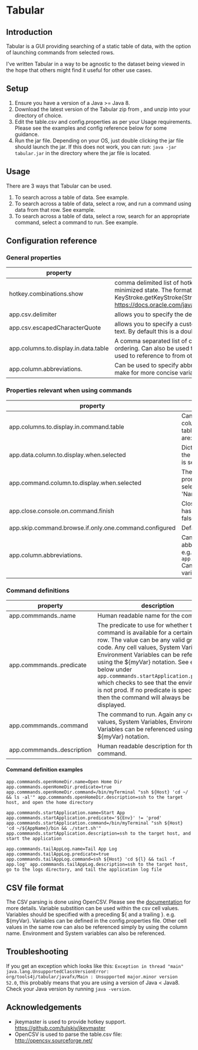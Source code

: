 # Tabular
## Introduction
Tabular is a GUI providing searching of a static table of data, with the
option of launching commands from selected rows.

I've written Tabular in a way to be agnostic to the dataset being viewed in the hope that others might find it useful for other use cases.

## Setup

1. Ensure you have a version of a Java >= Java 8.
2. Download the latest version of the Tabular zip from <TODO>, and unzip
   into your directory of choice.
3. Edit the table.csv and config.properties as per your Usage
requirements. Please see the examples and config reference below for
some guidance.
4. Run the jar file. Depending on your OS, just double clicking the jar
   file should launch the jar. If this does not work, you can run: `java -jar tabular.jar` in the directory where the jar file
   is located.

## Usage
There are 3 ways that Tabular can be used.
1. To search across a table of data.  See example.
2. To search across a table of data, select a row, and run a command using data from that row. See example.
3. To search across a table of data, select a row, search for an appropriate command, select a command to run. See example.

## Configuration reference
### General properties
|property |description |
|---|---|
| hotkey.combinations.show | comma delimited list of hotkey combinations which can then be used to restore Tabular from a minimized state.  The format of these strings should be of the format used by the awt KeyStroke.getKeyStroke(String) method.  See here for more info: https://docs.oracle.com/javase/7/docs/api/javax/swing/KeyStroke.html#getKeyStroke(java.lang.String) |
| app.csv.delimiter | allows you to specify the delimiter to use in the table.csv file.  By default this is a comma ',' |
| app.csv.escapedCharacterQuote | allows you to specify a custom escape character when you want to include the delimiter in your cell text.  By default this is a double quote ".  See [OpenCSV Documentation](http://opencsv.sourceforge.net/) for more info. |
| app.columns.to.display.in.data.table | A comma separated list of column names to show in the table.  Useful for specifying default column ordering.  Can also be used to hide columns which you don't want to show, i.e. which might just be used to reference to from other cells. |
| app.column.abbreviations.<ColumnName> | Can be used to specify abbreviations for column names.  e.g. `app.column.abbreviations.Host=h` Can make for more concise variable names. |
### Properties relevant when using commands
|property |description |
|---|---|
| app.columns.to.display.in.command.table |  Can be used to dictate which columns to show in the command table, and in what order.  Options are: Name & Description. |
| app.data.column.to.display.when.selected | Dictates the column to display in the main prompt box when a row is selected. |
| app.command.column.to.display.when.selected | The column to display in the main prompt box when a command is selected to run. Defaults to 'Name'. |
| app.close.console.on.command.finish | Close Tabular once the command has finished running. Defaults to false. |
| app.skip.command.browse.if.only.one.command.configured |  Defaults to false. |
| app.column.abbreviations.<ColumnName> | Can be used to specify abbreviations for column names.  e.g. `app.column.abbreviations.Host=h` Can make for more concise variable names. |
### Command definitions
|property |description |
|---|---|
| app.commmands.<commandName>.name |Human readable name for the command. |
| app.commmands.<commandName>.predicate |The predicate to use for whether the command is available for a certain data row. The value can be any valid groovy code. Any cell values, System Variables, Environment Variables can be referenced using the ${myVar} notation. See examples below under `app.commmands.startApplication.predicate` which checks to see that the environment is not prod. If no predicate is specified, then the command will always be displayed. |
| app.commmands.<commandName>.command |The command to run.  Again any cell values, System Variables, Environment Variables can be referenced using the ${myVar} notation. |
| app.commmands.<commandName>.description |Human readable description for the command. |

#### Command definition examples
`app.commmands.openHomeDir.name=Open Home Dir
app.commmands.openHomeDir.predicate=true
app.commmands.openHomeDir.command=/bin/myTerminal "ssh ${Host} 'cd ~/ && ls -al'"
app.commmands.openHomeDir.description=ssh to the target host, and open the home directory`

`app.commmands.startApplication.name=Start App
app.commmands.startApplication.predicate='${Env}' != 'prod'
app.commmands.startApplication.command=/bin/myTerminal "ssh ${Host} 'cd ~/${AppName}/bin && ./start.sh'"
app.commmands.startApplication.description=ssh to the target host, and start the application`

`app.commmands.tailAppLog.name=Tail App Log
app.commmands.tailAppLog.predicate=true
app.commmands.tailAppLog.command=ssh ${Host} 'cd ${l} && tail -f app.log'
app.commmands.tailAppLog.description=ssh to the target host, go to the logs directory, and tail the application log file`

## CSV file format
The CSV parsing is done using OpenCSV.  Please see the [documentation](http://opencsv.sourceforge.net/) for more details.
Variable substition can be used within the csv cell values.  Variables should be specified with a preceding ${ and a trailing }. e.g. ${myVar}.  Variables can be defined in the config.properties file.  Other cell values in the same row can also be referenced simply by using the column name.  Environment and System variables can also be referenced.

## Troubleshooting
If you get an exception which looks like this: `Exception in thread "main" java.lang.UnsupportedClassVersionError: org/tools4j/tabular/javafx/Main : Unsupported major.minor version 52.0`, this probably means that you are using a version of Java < Java8.  Check your Java version by running `java -version`.


## Acknowledgements
- jkeymaster is used to provide hotkey support.  https://github.com/tulskiy/jkeymaster
- OpenCSV is used to parse the table.csv file: http://opencsv.sourceforge.net/

